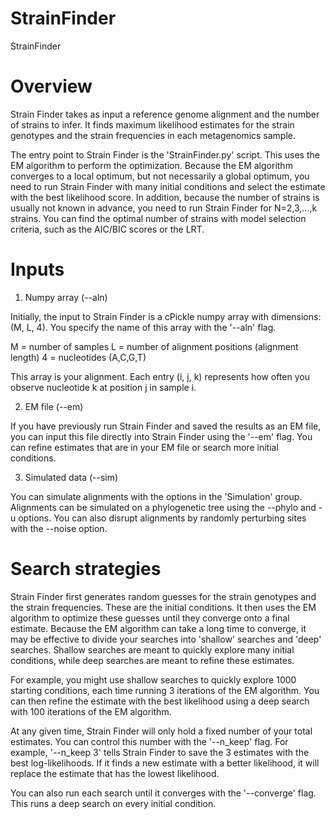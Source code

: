 # StrainFinder
StrainFinder

# Overview

Strain Finder takes as input a reference genome alignment and the number of strains to infer. It finds maximum likelihood estimates for the strain genotypes and the strain frequencies in each metagenomics sample.

The entry point to Strain Finder is the 'StrainFinder.py' script. This uses the EM algorithm to perform the optimization. Because the EM algorithm converges to a local optimum, but not necessarily a global optimum, you need to run Strain Finder with many initial conditions and select the estimate with the best likelihood score. In addition, because the number of strains is usually not known in advance, you need to run Strain Finder for N=2,3,...,k strains. You can find the optimal number of strains with model selection criteria, such as the AIC/BIC scores or the LRT.

# Inputs

1. Numpy array (--aln)

Initially, the input to Strain Finder is a cPickle numpy array with dimensions: (M, L, 4). You specify the name of this array with the '--aln' flag.

M = number of samples
L = number of alignment positions (alignment length)
4 = nucleotides (A,C,G,T)

This array is your alignment. Each entry (i, j, k) represents how often you observe nucleotide k at position j in sample i.

2. EM file (--em)

If you have previously run Strain Finder and saved the results as an EM file, you can input this file directly into Strain Finder using the '--em' flag. You can refine estimates that are in your EM file or search more initial conditions.

3. Simulated data (--sim)

You can simulate alignments with the options in the 'Simulation' group. Alignments can be simulated on a phylogenetic tree using the --phylo and -u options. You can also disrupt alignments by randomly perturbing sites with the --noise option.

# Search strategies

Strain Finder first generates random guesses for the strain genotypes and the strain frequencies. These are the initial conditions. It then uses the EM algorithm to optimize these guesses until they converge onto a final estimate. Because the EM algorithm can take a long time to converge, it may be effective to divide your searches into 'shallow' searches and 'deep' searches. Shallow searches are meant to quickly explore many initial conditions, while deep searches are meant to refine these estimates.

For example, you might use shallow searches to quickly explore 1000 starting conditions, each time running 3 iterations of the EM algorithm. You can then refine the estimate with the best likelihood using a deep search with 100 iterations of the EM algorithm.

At any given time, Strain Finder will only hold a fixed number of your total estimates. You can control this number with the '--n_keep' flag. For example, '--n_keep 3' tells Strain Finder to save the 3 estimates with the best log-likelihoods. If it finds a new estimate with a better likelihood, it will replace the estimate that has the lowest likelihood.

You can also run each search until it converges with the '--converge' flag. This runs a deep search on every initial condition.

